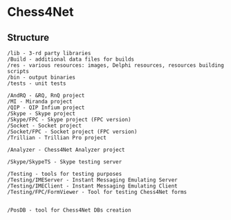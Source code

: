 # Chess4Net

## Structure

    /lib - 3-rd party libraries
    /Build - additional data files for builds
    /res - various resources: images, Delphi resources, resources building scripts
    /bin - output binaries
    /tests - unit tests

    /AndRQ - &RQ, RnQ project
    /MI - Miranda project
    /QIP - QIP Infium project
    /Skype - Skype project
    /Skype/FPC - Skype project (FPC version)
    /Socket - Socket project
    /Socket/FPC - Socket project (FPC version)
    /Trillian - Trillian Pro project

    /Analyzer - Chess4Net Analyzer project

    /Skype/SkypeTS - Skype testing server

    /Testing - tools for testing purposes
    /Testing/IMEServer - Instant Messaging Emulating Server
    /Testing/IMEClient - Instant Messaging Emulating Client
    /Testing/FPC/FormViewer - Tool for testing Chess4Net forms


    /PosDB - tool for Chess4Net DBs creation
